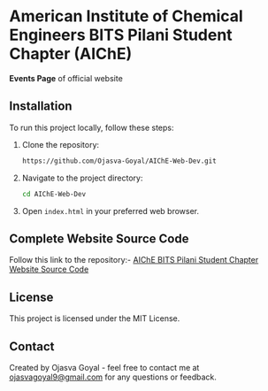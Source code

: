 # American Institute of Chemical Engineers BITS Pilani Student Chapter (AIChE) 
**Events Page** of official website

## Installation
To run this project locally, follow these steps:

1. Clone the repository:
   ```bash
   https://github.com/Ojasva-Goyal/AIChE-Web-Dev.git
   ```
2. Navigate to the project directory:
   ```bash
   cd AIChE-Web-Dev
   ```
3. Open `index.html` in your preferred web browser.

## Complete Website Source Code
Follow this link to the repository:- [AIChE BITS Pilani Student Chapter Website Source Code](https://github.com/Ojasva-Goyal/AIChE-BP)

## License
This project is licensed under the MIT License. 

## Contact
Created by Ojasva Goyal - feel free to contact me at ojasvagoyal9@gmail.com for any questions or feedback.
